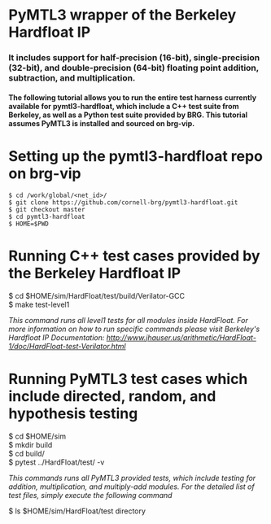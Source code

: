 # PyMTL3 wrapper of the Berkeley Hardfloat IP
### It includes support for half-precision (16-bit), single-precision (32-bit), and double-precision (64-bit) floating point addition, subtraction, and multiplication. 

#### The following tutorial allows you to run the entire test harness currently available for pymtl3-hardfloat, which include a C++ test suite from Berkeley, as well as a Python test suite provided by BRG. This tutorial assumes PyMTL3 is installed and sourced on brg-vip.

# Setting up the pymtl3-hardfloat repo on brg-vip
```
$ cd /work/global/<net_id>/  
$ git clone https://github.com/cornell-brg/pymtl3-hardfloat.git  
$ git checkout master
$ cd pymtl3-hardfloat
$ HOME=$PWD
```

# Running C++ test cases provided by the Berkeley Hardfloat IP
$ cd $HOME/sim/HardFloat/test/build/Verilator-GCC  
$ make test-level1 

*This command runs all level1 tests for all modules inside HardFloat. For more information on how to run specific commands please visit Berkeley's Hardfloat IP Documentation: http://www.jhauser.us/arithmetic/HardFloat-1/doc/HardFloat-test-Verilator.html*

# Running PyMTL3 test cases which include directed, random, and hypothesis testing
$ cd $HOME/sim  
$ mkdir build  
$ cd build/  
$ pytest ../HardFloat/test/ -v  

*This commands runs all PyMTL3 provided tests, which include testing for addition, multiplication, and multiply-add modules. For the detailed list of test files, simply execute the following command*   

$ ls $HOME/sim/HardFloat/test directory
